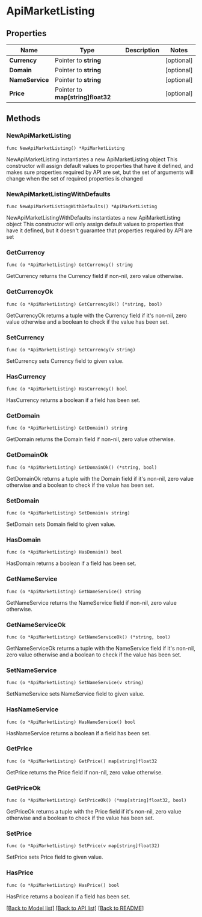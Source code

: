 # ApiMarketListing

## Properties

Name | Type | Description | Notes
------------ | ------------- | ------------- | -------------
**Currency** | Pointer to **string** |  | [optional] 
**Domain** | Pointer to **string** |  | [optional] 
**NameService** | Pointer to **string** |  | [optional] 
**Price** | Pointer to **map[string]float32** |  | [optional] 

## Methods

### NewApiMarketListing

`func NewApiMarketListing() *ApiMarketListing`

NewApiMarketListing instantiates a new ApiMarketListing object
This constructor will assign default values to properties that have it defined,
and makes sure properties required by API are set, but the set of arguments
will change when the set of required properties is changed

### NewApiMarketListingWithDefaults

`func NewApiMarketListingWithDefaults() *ApiMarketListing`

NewApiMarketListingWithDefaults instantiates a new ApiMarketListing object
This constructor will only assign default values to properties that have it defined,
but it doesn't guarantee that properties required by API are set

### GetCurrency

`func (o *ApiMarketListing) GetCurrency() string`

GetCurrency returns the Currency field if non-nil, zero value otherwise.

### GetCurrencyOk

`func (o *ApiMarketListing) GetCurrencyOk() (*string, bool)`

GetCurrencyOk returns a tuple with the Currency field if it's non-nil, zero value otherwise
and a boolean to check if the value has been set.

### SetCurrency

`func (o *ApiMarketListing) SetCurrency(v string)`

SetCurrency sets Currency field to given value.

### HasCurrency

`func (o *ApiMarketListing) HasCurrency() bool`

HasCurrency returns a boolean if a field has been set.

### GetDomain

`func (o *ApiMarketListing) GetDomain() string`

GetDomain returns the Domain field if non-nil, zero value otherwise.

### GetDomainOk

`func (o *ApiMarketListing) GetDomainOk() (*string, bool)`

GetDomainOk returns a tuple with the Domain field if it's non-nil, zero value otherwise
and a boolean to check if the value has been set.

### SetDomain

`func (o *ApiMarketListing) SetDomain(v string)`

SetDomain sets Domain field to given value.

### HasDomain

`func (o *ApiMarketListing) HasDomain() bool`

HasDomain returns a boolean if a field has been set.

### GetNameService

`func (o *ApiMarketListing) GetNameService() string`

GetNameService returns the NameService field if non-nil, zero value otherwise.

### GetNameServiceOk

`func (o *ApiMarketListing) GetNameServiceOk() (*string, bool)`

GetNameServiceOk returns a tuple with the NameService field if it's non-nil, zero value otherwise
and a boolean to check if the value has been set.

### SetNameService

`func (o *ApiMarketListing) SetNameService(v string)`

SetNameService sets NameService field to given value.

### HasNameService

`func (o *ApiMarketListing) HasNameService() bool`

HasNameService returns a boolean if a field has been set.

### GetPrice

`func (o *ApiMarketListing) GetPrice() map[string]float32`

GetPrice returns the Price field if non-nil, zero value otherwise.

### GetPriceOk

`func (o *ApiMarketListing) GetPriceOk() (*map[string]float32, bool)`

GetPriceOk returns a tuple with the Price field if it's non-nil, zero value otherwise
and a boolean to check if the value has been set.

### SetPrice

`func (o *ApiMarketListing) SetPrice(v map[string]float32)`

SetPrice sets Price field to given value.

### HasPrice

`func (o *ApiMarketListing) HasPrice() bool`

HasPrice returns a boolean if a field has been set.


[[Back to Model list]](../README.md#documentation-for-models) [[Back to API list]](../README.md#documentation-for-api-endpoints) [[Back to README]](../README.md)


